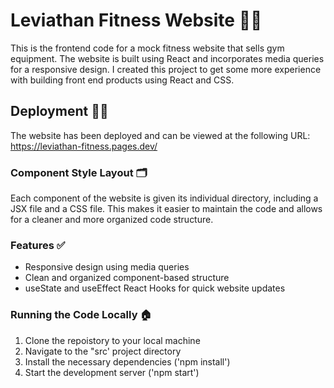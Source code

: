 # Leviathan Fitness Website 🏋️‍♂️
This is the frontend code for a mock fitness website that sells gym equipment. The website is built using React and incorporates media queries for a responsive design. I created this project to get some more experience with building front end products using React and CSS.

## Deployment 👨‍💻
The website has been deployed and can be viewed at the following URL: https://leviathan-fitness.pages.dev/

### Component Style Layout 🗂
Each component of the website is given its individual directory, including a JSX file and a CSS file. This makes it easier to maintain the code and allows for a cleaner and more organized code structure.

### Features ✅
* Responsive design using media queries
* Clean and organized component-based structure
* useState and useEffect React Hooks for quick website updates 

### Running the Code Locally 🏠
1) Clone the repoistory to your local machine
2) Navigate to the "src' project directory
3) Install the necessary dependencies ('npm install')
4) Start the development server ('npm start')

